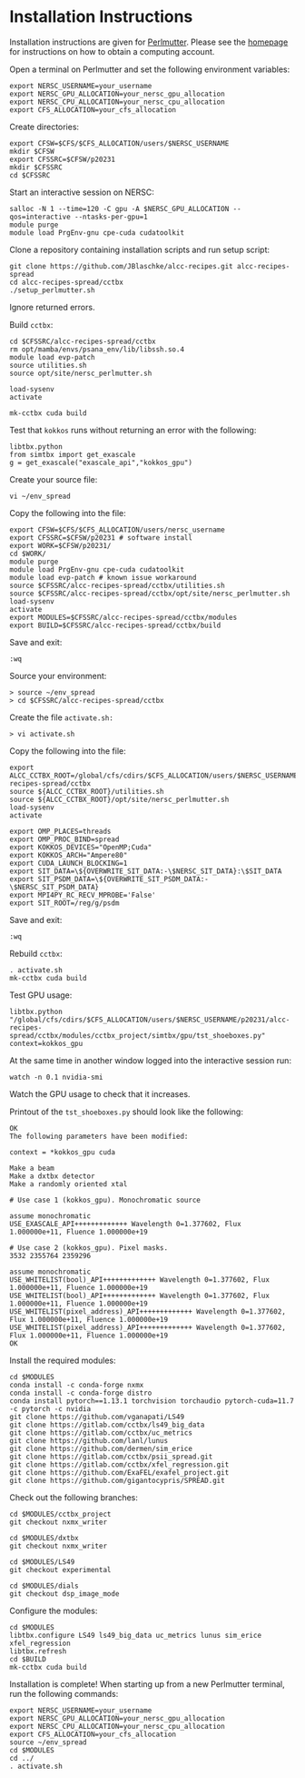 # Installation Instructions

Installation instructions are given for [Perlmutter](https://docs.nersc.gov/systems/perlmutter/architecture/). Please see the [homepage](README.md) for instructions on how to obtain a computing account.

Open a terminal on Perlmutter and set the following environment variables:
```
export NERSC_USERNAME=your_username
export NERSC_GPU_ALLOCATION=your_nersc_gpu_allocation
export NERSC_CPU_ALLOCATION=your_nersc_cpu_allocation
export CFS_ALLOCATION=your_cfs_allocation
```

Create directories:
```
export CFSW=$CFS/$CFS_ALLOCATION/users/$NERSC_USERNAME
mkdir $CFSW
export CFSSRC=$CFSW/p20231 
mkdir $CFSSRC
cd $CFSSRC
```

Start an interactive session on NERSC:
```
salloc -N 1 --time=120 -C gpu -A $NERSC_GPU_ALLOCATION --qos=interactive --ntasks-per-gpu=1
module purge
module load PrgEnv-gnu cpe-cuda cudatoolkit
```

Clone a repository containing installation scripts and run setup script:
```
git clone https://github.com/JBlaschke/alcc-recipes.git alcc-recipes-spread
cd alcc-recipes-spread/cctbx
./setup_perlmutter.sh 
```
Ignore returned errors.

Build `cctbx`:
```
cd $CFSSRC/alcc-recipes-spread/cctbx
rm opt/mamba/envs/psana_env/lib/libssh.so.4
module load evp-patch
source utilities.sh
source opt/site/nersc_perlmutter.sh

load-sysenv
activate

mk-cctbx cuda build
```

Test that `kokkos` runs without returning an error with the following:
```
libtbx.python
from simtbx import get_exascale
g = get_exascale("exascale_api","kokkos_gpu")
```

Create your source file:
```
vi ~/env_spread
```

Copy the following into the file:
```
export CFSW=$CFS/$CFS_ALLOCATION/users/nersc_username
export CFSSRC=$CFSW/p20231 # software install
export WORK=$CFSW/p20231/
cd $WORK/
module purge
module load PrgEnv-gnu cpe-cuda cudatoolkit
module load evp-patch # known issue workaround
source $CFSSRC/alcc-recipes-spread/cctbx/utilities.sh
source $CFSSRC/alcc-recipes-spread/cctbx/opt/site/nersc_perlmutter.sh
load-sysenv
activate
export MODULES=$CFSSRC/alcc-recipes-spread/cctbx/modules
export BUILD=$CFSSRC/alcc-recipes-spread/cctbx/build
```

Save and exit: 
```
:wq
```

Source your environment:
```
> source ~/env_spread
> cd $CFSSRC/alcc-recipes-spread/cctbx
```

Create the file `activate.sh:`
```
> vi activate.sh
```

Copy the following into the file:
```
export ALCC_CCTBX_ROOT=/global/cfs/cdirs/$CFS_ALLOCATION/users/$NERSC_USERNAME/p20231/alcc-recipes-spread/cctbx
source ${ALCC_CCTBX_ROOT}/utilities.sh
source ${ALCC_CCTBX_ROOT}/opt/site/nersc_perlmutter.sh
load-sysenv
activate

export OMP_PLACES=threads
export OMP_PROC_BIND=spread
export KOKKOS_DEVICES="OpenMP;Cuda"
export KOKKOS_ARCH="Ampere80"
export CUDA_LAUNCH_BLOCKING=1
export SIT_DATA=\${OVERWRITE_SIT_DATA:-\$NERSC_SIT_DATA}:\$SIT_DATA
export SIT_PSDM_DATA=\${OVERWRITE_SIT_PSDM_DATA:-\$NERSC_SIT_PSDM_DATA}
export MPI4PY_RC_RECV_MPROBE='False'
export SIT_ROOT=/reg/g/psdm
```

Save and exit: 
```
:wq
```

Rebuild `cctbx`:
```
. activate.sh
mk-cctbx cuda build
```

Test GPU usage:
```
libtbx.python "/global/cfs/cdirs/$CFS_ALLOCATION/users/$NERSC_USERNAME/p20231/alcc-recipes-spread/cctbx/modules/cctbx_project/simtbx/gpu/tst_shoeboxes.py" context=kokkos_gpu
```

At the same time in another window logged into the interactive session run:
```
watch -n 0.1 nvidia-smi
```

Watch the GPU usage to check that it increases. 

Printout of the `tst_shoeboxes.py` should look like the following:
```
OK
The following parameters have been modified:

context = *kokkos_gpu cuda

Make a beam
Make a dxtbx detector
Make a randomly oriented xtal

# Use case 1 (kokkos_gpu). Monochromatic source

assume monochromatic
USE_EXASCALE_API+++++++++++++ Wavelength 0=1.377602, Flux 1.000000e+11, Fluence 1.000000e+19

# Use case 2 (kokkos_gpu). Pixel masks.
3532 2355764 2359296

assume monochromatic
USE_WHITELIST(bool)_API+++++++++++++ Wavelength 0=1.377602, Flux 1.000000e+11, Fluence 1.000000e+19
USE_WHITELIST(bool)_API+++++++++++++ Wavelength 0=1.377602, Flux 1.000000e+11, Fluence 1.000000e+19
USE_WHITELIST(pixel_address)_API+++++++++++++ Wavelength 0=1.377602, Flux 1.000000e+11, Fluence 1.000000e+19
USE_WHITELIST(pixel_address)_API+++++++++++++ Wavelength 0=1.377602, Flux 1.000000e+11, Fluence 1.000000e+19
OK
```

Install the required modules:
```
cd $MODULES
conda install -c conda-forge nxmx
conda install -c conda-forge distro
conda install pytorch==1.13.1 torchvision torchaudio pytorch-cuda=11.7 -c pytorch -c nvidia
git clone https://github.com/vganapati/LS49
git clone https://gitlab.com/cctbx/ls49_big_data
git clone https://gitlab.com/cctbx/uc_metrics
git clone https://github.com/lanl/lunus            
git clone https://github.com/dermen/sim_erice
git clone https://gitlab.com/cctbx/psii_spread.git    
git clone https://gitlab.com/cctbx/xfel_regression.git
git clone https://github.com/ExaFEL/exafel_project.git
git clone https://github.com/gigantocypris/SPREAD.git
```

Check out the following branches:
```
cd $MODULES/cctbx_project
git checkout nxmx_writer

cd $MODULES/dxtbx
git checkout nxmx_writer

cd $MODULES/LS49
git checkout experimental

cd $MODULES/dials
git checkout dsp_image_mode
```

Configure the modules:
```
cd $MODULES
libtbx.configure LS49 ls49_big_data uc_metrics lunus sim_erice xfel_regression
libtbx.refresh
cd $BUILD
mk-cctbx cuda build
```



Installation is complete! When starting up from a new Perlmutter terminal, run the following commands:
```
export NERSC_USERNAME=your_username
export NERSC_GPU_ALLOCATION=your_nersc_gpu_allocation
export NERSC_CPU_ALLOCATION=your_nersc_cpu_allocation
export CFS_ALLOCATION=your_cfs_allocation
source ~/env_spread
cd $MODULES
cd ../
. activate.sh
```
